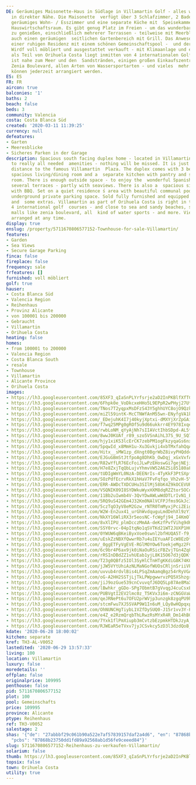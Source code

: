 ```yaml
---
DE: Geräumiges Maisonette-Haus in Südlage in Villamartin Golf - alles was man braucht
  in direkter Nähe. Die Maisonette  verfügt über 3 Schlafzimmer, 2 Badezimmer, ein
  geräumiges Wohn- / Esszimmer und eine separate Küche mit  Speisekammer und separatem
  Hauswirtschaftsraum. Es gibt genug Platz im Freien - um das wunderbare spanische  Klima
  zu genießen, einschließlich mehrerer Terrassen - teilweise mit Meerblick. Es gibt
  auch einen geräumigen  seitlichen Gartenbereich mit Grill. Das Anwesen liegt in
  einer ruhigen Residenz mit einem schönen Gemeinschaftspool -  und der privaten Tiefgarage.
  Wirdf voll möbliert und ausgestattet verkauft - mit Klimaanlage und einigen Extras.  Villamartin
  als Teil von Orihuela Costa liegt inmitten von 4 internationalen Golfplätzen - und
  ist nahe zum Meer und den  Sandstränden, einigen großen Einkaufszentren wie dem
  Zenia Boulevard, allen Arten von Wassersportarten - und vieles  mehr. Besichtigungen
  können jederzeit arrangiert werden.
ES: ES
FR: FR
aircon: true
balconies: '1'
baths: 2
beach: false
beds: 3
community: Valencia
costa: Costa Blanca Süd
created: '2020-03-11 11:39:25'
currency: null
defeatures:
- Garten
- Meeresblicke
- Sicheres Parken in der Garage
description: Spacious south facing duplex home - located in Villamartin Golf - close
  to really all needed  amenities - nothing will be missed. It is just a short walking
  distance to the famous Villamartin  Plaza. The duplex comes with 3 bedrooms, 2 bathrooms,
  spacious living/dining room and a  separate kitchen with pantry and separate utility
  room. There is enough outside space - to enjoy the  wonderful Spanish climate, including
  several terraces - partly with seaviews. There is also a  spacious side garden area
  with BBQ. Set on a quiet residence ́s area with beautiful communal pool  - and the
  underground private parking space. Sold fully furnished and equipped - with A/C
  and  some extras. Villamartin as part of Orihuela Costa is right in the middle of
  4 international golf  courses - and close to sea and sandy beaches, some big shopping
  malls like zenia boulevard, all  kind of water sports - and more. Viewings can be
  arranged at any time.
display: true
enslug: /property/5711670806577152-Townhouse-for-sale-Villamartin/
features:
- Garden
- Sea Views
- Secure Garage Parking
finca: false
fireplace: false
frequency: sale
frfeatures: []
furnished: voll möbliert
golf: true
hauser:
- Costa Blanca Süd
- Valencia Region
- Reihenhaus
- Provinz Alicante
- von 100001 bis 200000
- Gebraucht
- Villamartin
- Orihuela Costa
heating: false
homes:
- from 100001 to 200000
- Valencia Region
- Costa Blanca South
- resale
- Townhouse
- Villamartin
- Alicante Province
- Orihuela Costa
images:
- https://lh3.googleusercontent.com/85XF3_qIaSnPLYrfsrje2aD2InPKBlfXfTClxt7_lg8Lm71woZ2MHiAG9OFnudTBRQ2W3bg5WRe9p19xrfKt=w640-rj-e30-l100
- https://lh3.googleusercontent.com/6Fhpk0e_VoDkcxeHHo5L9EPpR2wPHyj27UtCTxl-8iz1AJ4PSrpILmbFmXgKRiVgqTq3mh8CoWFQ2GiOamJdng=w640-rj-e30-l100
- https://lh3.googleusercontent.com/TNos7T2yqpxMsDFzS43Y5ghhUYC8ojO9QzkLa9r7HzspOfH271g8TLP0PDZeED10WndXgA9_QfWRYUkPre6RLw=w640-rj-e30-l100
- https://lh3.googleusercontent.com/miZl59intK-McCTNWfAnM55wn-ENyfgVA1kgIkpSYJ2LS4P-j4VOfWm3uRiPr8VeZ2VLCgR7vmaPU3jUDp5h=w640-rj-e30-l100
- https://lh3.googleusercontent.com/_EDejuhK4I7j40kyjXptxi-dMXYjXrZpGAiNpkpsLgSBqgmLtO6zw4IhXiEqBQGbGb-5KWtAgG97S2CAQ4o=w640-rj-e30-l100
- https://lh3.googleusercontent.com/f7wq25MPg0gROf5u9d66ukkrr4EY978Ixqe7pmOy4KPeqzMT22lQy-72LnqTIsuaqDnL43pxK7dO4QfjTyxf=w640-rj-e30-l100
- https://lh3.googleusercontent.com/rwbLoNM_qYyAjNh7sIIAVctIhbSDpd-AL5tzyCGRXzmkIziocRzLRlBydkoY4KPYmlkDj29HU82aLTHKQGk=w640-rj-e30-l100
- https://lh3.googleusercontent.com/8wwJ0KUAf_r89_szo5VSnAihL37S_9U_SQ7Z_ya2HP7sUG6R-6OSehaHTm8I49DWHK5bd7xhEw3HTk7RKR_RiQ=w640-rj-e30-l100
- https://lh3.googleusercontent.com/hjy1xiKS3lcErCK7zebPM1ogFkzyqaGs6nxK9hU_YyO9oWmSBGfTMYxDQbwMt67ZyMH3BlMK-HdI7TBpFtOMSA=w640-rj-e30-l100
- https://lh3.googleusercontent.com/5pqwId_x8MmH1u-Xu3Gvkji4xbTMxfahQqAC4WdW2QjF3RI6trP0-xwKcO2xTZq6ITqQObrb7UQk2QQEwLBJ=w640-rj-e30-l100
- https://lh3.googleusercontent.com/Hitx__sMW1zp_dXngt0BgrWbZ8ivyPHQddcPxcoArVAubzwdnLj7I116WqblmpfYuwUETOjLQdrxCi_Aq8Xg=w640-rj-e30-l100
- https://lh3.googleusercontent.com/EJGuGBmStJtfpoAg8DhKb_OwDqj_xGxVxfAEr_QCsV2DZr5U5J2LVy_S7wBE2mtPEQbqmN4QVT9gU0ThAqkH=w640-rj-e30-l100
- https://lh3.googleusercontent.com/R82wYfLR76EcFoiJLwPzEHoswGi7gejNEji7tn8Kcj_rlzwopoExKwpeR3gXViHdURs1LPqEsjDzjRUXbWTb=w640-rj-e30-l100
- https://lh3.googleusercontent.com/H7e8ZxjTqQbLujvYhmvVW52A6ZSi85180aFl4T-AOBoGJYqP-jruLH7oVpxnnwAQGIOUKnBZzmJM2hqTVaA=w640-rj-e30-l100
- https://lh3.googleusercontent.com/tUDIgWmYL0NzA-DEENrIs-4TyKkF3PtSXpfWRoqpEZr0l-ve59OQJdgHA1Ab3DLOP9MSxt1v9U2DXZ0kbuVD=w640-rj-e30-l100
- https://lh3.googleusercontent.com/SOzPdfEcrvRkX1hHaV7FvFqfqo_Vh2vH-5YGa4ZVDLCplE5z6bYqIsWVz8ZiEKUgTw4ClcsLUfeWOUgQsfvr=w640-rj-e30-l100
- https://lh3.googleusercontent.com/ERR-AWDcTXDCUHu3SIlMj58bK4Z9kOCEVURFb52bzciCCTfhelJCYeLFMM0vBw_-v9Ghav9G2efSNihUiLYQ=w640-rj-e30-l100
- https://lh3.googleusercontent.com/VSQNIK09I8SYDWkuWyxHXM8dqRZZtor5OCd8bdnq0PmE2uNlVtZkwxmhxdKKaPnNx4tAmTV2l0UdQBe74QQ=w640-rj-e30-l100
- https://lh3.googleusercontent.com/11Bb2uIwmb4V-3QvYDwAWLwWdDTLrIvN1_Eibh0m5OP6Y9_mqvTMXQMcH6dgH-vAUMbdoD788tzwo6hZrco=w640-rj-e30-l100
- https://lh3.googleusercontent.com/5RQ9uS42GEm4J32Km0NAlVCFPJfms9GkJc3vFrLxRYAUhK5fDeihNAmJpV9WEM6SMN7fodTDrG8M4e1TOrI=w640-rj-e30-l100
- https://lh3.googleusercontent.com/5czTqO3yV8eM2Gzw_rNTR0TmMyxjPciZEigw3Ik-pDOzqeKvv9ya3ivUgm_A7gJbzTzo945lMb5O3PnBA8M=w640-rj-e30-l100
- https://lh3.googleusercontent.com/W2W-En2ux41_urGhWvdquguLmdDehXl9zYiwZST09y9Cl2ZlKR0360Wo-LY_q9stDqO0RcA7Eqtjl6PHLRtk=w640-rj-e30-l100
- https://lh3.googleusercontent.com/NkXY16WliRX3r5eosNC-fcWgfj94_I4KmOl78QeRrBabs9Wyo9iVn4SNHgODrnRV2ByykxnCj2MdDYqNUDly=w640-rj-e30-l100
- https://lh3.googleusercontent.com/8vXlIPU_plmDcczMmAA-deKzfPvfVihg9dK-cygcicBwWgbClMgy_QenC9pqIGIbFIi1M_8HVxK4dUAgN4s=w640-rj-e30-l100
- https://lh3.googleusercontent.com/SSY0rvc-04pItqNo1qSVTKd21WT2JUXP1H0a3vVXtW428V56E9n0vYLeu-71pbDBTS7FexfnymqoriVM6Fw=w640-rj-e30-l100
- https://lh3.googleusercontent.com/0YWUW6qBKeiByxVoe0swnl2bfHUQA5T-f9_mbMR_GQoUpom_wnQf_bKLVR_n2vgBRILdcz49XdlhpGS3eKS-=w640-rj-e30-l100
- https://lh3.googleusercontent.com/uEskZzNBXfQwwrRb7u4uIEYuaAFIcW8EzDtOObwDd3q6mDt71f5xhM7C5v26cSbkvUKFPaOV_xElkI4Jhu8=w640-rj-e30-l100
- https://lh3.googleusercontent.com/_0ggETFyVgEVE-RGlMOYOw6ToekjeMgz2FCmH4J4LZ2yd1C2_mw11L3UcCC6TDUwGtFpFc8GuaBTGP4bgkbP=w640-rj-e30-l100
- https://lh3.googleusercontent.com/6c9br4P6ax9jk0iNaOuRSicFBZvjTGn4ZqFz-o95Zmp0MXOTUSS-U2l8FghHDWm9stwV92nu35PJyblTSm0=w640-rj-e30-l100
- https://lh3.googleusercontent.com/rRSInDBdZZ1vhUEab1yjL8K15O67d3jQDKfwl8FrFXk7lalNRiOKH6J1xqjeHYG4MSFDGPYxVQgHtJvtFKYN6Q=w640-rj-e30-l100
- https://lh3.googleusercontent.com/T23g0QBfz5IOl3SyHlCTnHTgKKdiG8K74KOXa9iSoNhoTVQxqFFCoF9m0QYp0wMrmYRHvMG1N8m9zILlUZKx=w640-rj-e30-l100
- https://lh3.googleusercontent.com/jJW5VYtUhiAzNLMaNGofWUOsCRljnSriiVPy7Qp6mDiXkipXUwC43u6bbtIw6eHXd0eZUA96kgnGIKy9hnM=w640-rj-e30-l100
- https://lh3.googleusercontent.com/uvvub4rdvlBis4LPSqZmAamqBgz54rRyVGApPHtYeHkD9ADMGK74ncbye1KVjNryIKpvGXfTIbKG_fulCDCh=w640-rj-e30-l100
- https://lh3.googleusercontent.com/oG-A2HH2SSTjLjTkLPWpgwwrvzPQ5XShzgrkGSl7LDe19dyPURRS6q1oNoLoKBMQVKwNrK9CkkXsQqnQfAhr=w640-rj-e30-l100
- https://lh3.googleusercontent.com/jiJ9ozGue539cnCvuvqfJ6DQ5Lp87Ae8MaXuKZmCF2dV6uIHUieBXQyB8aEur_LSkB96cauuxxe8NRm0G30J=w640-rj-e30-l100
- https://lh3.googleusercontent.com/lBwhkr_gGDo-SPg7ObmtB7gVvqgJ4cuCsxE95gU4XtozFEbsN1ytLoT5s5bDiBwJuz492MI3J9RoUA6dCwtB=w640-rj-e30-l100
- https://lh3.googleusercontent.com/PUBVgtI2EV2lmc0z_T5KVx3i6m-zCNGGVaWMwB_Jwaz0Nk-y-OAVceEssaeQC01kQuG8rpk-kzEWmRvxsA=w640-rj-e30-l100
- https://lh3.googleusercontent.com/qeJRNePt6u7OFU2prWVjp3unzgk8zgqPU9hmsKq5epi0WdQUfO49SOyGxv2-MjLHswFQSuHmxWklff_Rvp4=w640-rj-e30-l100
- https://lh3.googleusercontent.com/stcmFwu7XJ5SVAP9W1In6uM_LQy8wHQpqxpe-j5x5oaM_EioWZwq1pwWLzB8uByl7puYjaUVtfOMfXH8Bdc=w640-rj-e30-l100
- https://lh3.googleusercontent.com/OhNUNCHgTiybL1VZfDySUQ0-J15r1vv3Y-P95kXN2I1GSjr9i6WIFmZ4pkIkq_2rDRxHrW1Pi_sVveERPB4=w640-rj-e30-l100
- https://lh3.googleusercontent.com/e4Z_e2RzmQrqbThLRwzRsMYxR4R_Dm14hBGAMPU5CezHLMNTm9OVf096C31PosIUS4ogQb8ESm4ypbTLFSQ=w640-rj-e30-l100
- https://lh3.googleusercontent.com/7Yxk1flPmXiupb3mCvtzbEzpmkHTDkJzyA_h9yT8dUSb5Dkx-nYcypIloXuQ-L1lgUWVfgiU01sjvDLyppLI0g=w640-rj-e30-l100
- https://lh3.googleusercontent.com/RJWEaR5eTVxv7jyJCSvkcy5zD3l3dzdQoB_JB4xcHFuPyi2R_K2_2YaV-Pi_dkc6nq81eMvrmF28RBgx6mQ=w640-rj-e30-l100
kdate: '2020-06-28 18:00:02'
kitchen: separate
kref: TH3-AL-V0052
lastedited: '2020-06-29 13:57:33'
living: 100
location: Villamartin
luxury: false
moredetails: ''
offplan: false
originalprice: 109995
penthouse: false
pid: 5711670806577152
plot: 100
pool: Gemeinschafts
price: 109995
province: Alicante
ptype: Reihenhaus
ref: TH3-V0052
salestage: 2
shas: '{"de": "27abbbf29c061b90a522e7af57839157daf2a4d6", "en": "87868b23750dd1fd89a92568ab1d56fe9ceeed84",
  "pcbs": "87868b23750dd1fd89a92568ab1d56fe9ceeed84"}'
slug: 5711670806577152-Reihenhaus-zu-verkaufen-Villamartin/
solarium: false
thumb: https://lh3.googleusercontent.com/85XF3_qIaSnPLYrfsrje2aD2InPKBlfXfTClxt7_lg8Lm71woZ2MHiAG9OFnudTBRQ2W3bg5WRe9p19xrfKt=w400-h240-n-rj-e30-l100
topsix: false
town: Orihuela Costa
utility: true
---
```

